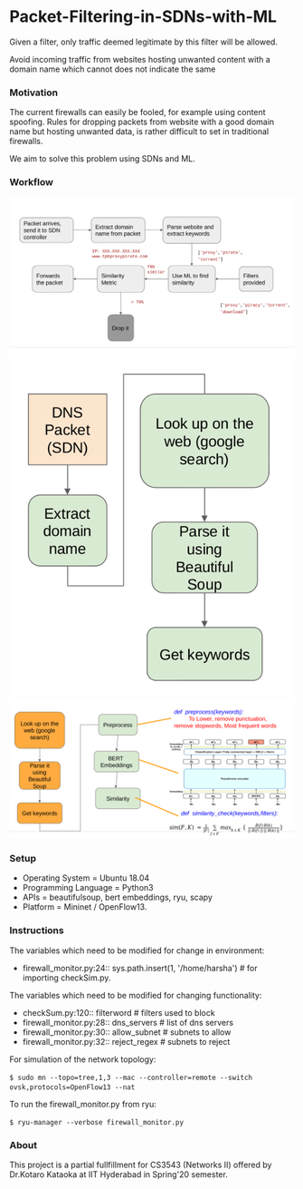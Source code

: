 # Packet-Filtering-in-SDNs-with-ML
Given a filter, only traffic deemed legitimate by this filter will be allowed.

Avoid incoming traffic from websites hosting unwanted content with a domain name which cannot does not indicate the same

### Motivation
The current firewalls can easily be fooled, for example using content spoofing. Rules for dropping packets from website with a good domain name but hosting unwanted data, is rather difficult to set in traditional firewalls.

We aim to solve this problem using SDNs and ML.

### Workflow
![Workflow Main](./media/workflow.png)
![Workflow inner 1](./media/workflow2.png)
![Workflow inner 2](./media/workflow3.png)

### Setup
- Operating System = Ubuntu 18.04
- Programming Language = Python3
- APIs = beautifulsoup, bert embeddings, ryu, scapy
- Platform = Mininet / OpenFlow13.

### Instructions
  The variables which need to be modified for change in environment:
  - firewall_monitor.py:24:: sys.path.insert(1, '/home/harsha') # for importing checkSim.py.

  The variables which need to be modified for changing functionality:
  - checkSum.py:120:: filterword # filters used to block
  - firewall_monitor.py:28:: dns_servers # list of dns servers
  - firewall_monitor.py:30:: allow_subnet # subnets to allow
  - firewall_monitor.py:32:: reject_regex # subnets to reject

  For simulation of the network topology:

  `$ sudo mn --topo=tree,1,3 --mac --controller=remote --switch ovsk,protocols=OpenFlow13 --nat`

  To run the firewall_monitor.py from ryu:

  `$ ryu-manager --verbose firewall_monitor.py`

### About
This project is a partial fullfillment for CS3543 (Networks II) offered by Dr.Kotaro Kataoka at IIT Hyderabad in Spring'20 semester.
